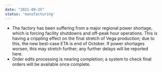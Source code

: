 ```yaml
---
date: "2021-09-25"
status: 'manufacturing'
---
```


- The factory has been suffering from a major regional power shortage, which is forcing facility shutdowns and off-peak hour operations. This is having a crippling effect on the final stretch of Vega production; due to this, the new best-case ETA is end of October. If power shortages worsen, this may stretch further; any further delays will be reported here.  
- Order edits processing is nearing completion; a system to check final orders will be available once complete.